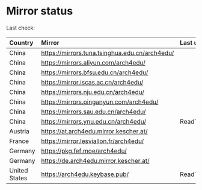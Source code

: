 <script src="./time.js"></script>
# Mirror status
Last check: <script type="text/javascript">localize(1668806385.7506812);</script>

|Country|Mirror|Last update|
|:------|:-----|:----------|
|China|https://mirrors.tuna.tsinghua.edu.cn/arch4edu/|<script type="text/javascript">localize(1668753855);</script>|
|China|https://mirrors.aliyun.com/arch4edu/|<script type="text/javascript">localize(1668753855);</script>|
|China|https://mirrors.bfsu.edu.cn/arch4edu/|<script type="text/javascript">localize(1668753855);</script>|
|China|https://mirror.iscas.ac.cn/arch4edu/|<script type="text/javascript">localize(1668753855);</script>|
|China|https://mirrors.nju.edu.cn/arch4edu/|<script type="text/javascript">localize(1668753855);</script>|
|China|https://mirrors.pinganyun.com/arch4edu/|<script type="text/javascript">localize(1668710371);</script>|
|China|https://mirrors.sau.edu.cn/arch4edu/|<script type="text/javascript">localize(1650446957);</script>|
|China|https://mirrors.ynu.edu.cn/arch4edu/|ReadTimeout|
|Austria|https://at.arch4edu.mirror.kescher.at/|<script type="text/javascript">localize(1668753855);</script>|
|France|https://mirror.lesviallon.fr/arch4edu/|<script type="text/javascript">localize(1668753855);</script>|
|Germany|https://pkg.fef.moe/arch4edu/|<script type="text/javascript">localize(1668753855);</script>|
|Germany|https://de.arch4edu.mirror.kescher.at/|<script type="text/javascript">localize(1668753855);</script>|
|United States|https://arch4edu.keybase.pub/|ReadTimeout|

<script src="./tablefilter/tablefilter.js"></script>
<script src="./table.js"></script>
